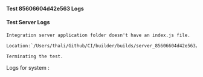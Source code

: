 #### Test 85606604d42e563 Logs

#### Test Server Logs
```
Integration server application folder doesn't have an index.js file.

Location:`/Users/thali/Github/CI/builder/builds/server_85606604d42e563/test/TestServer/index.js`

Terminating the test.
```


Logs for system : 
```undefined
```


